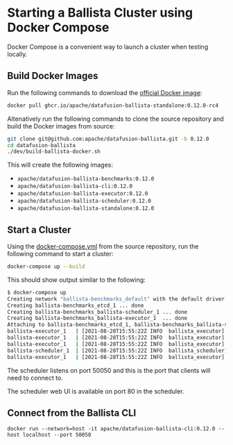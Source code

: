 <!---
  Licensed to the Apache Software Foundation (ASF) under one
  or more contributor license agreements.  See the NOTICE file
  distributed with this work for additional information
  regarding copyright ownership.  The ASF licenses this file
  to you under the Apache License, Version 2.0 (the
  "License"); you may not use this file except in compliance
  with the License.  You may obtain a copy of the License at

    http://www.apache.org/licenses/LICENSE-2.0

  Unless required by applicable law or agreed to in writing,
  software distributed under the License is distributed on an
  "AS IS" BASIS, WITHOUT WARRANTIES OR CONDITIONS OF ANY
  KIND, either express or implied.  See the License for the
  specific language governing permissions and limitations
  under the License.
-->

# Starting a Ballista Cluster using Docker Compose

Docker Compose is a convenient way to launch a cluster when testing locally.

## Build Docker Images

Run the following commands to download the [official Docker image](https://github.com/apache/datafusion-ballista/pkgs/container/datafusion-ballista-standalone):

```bash
docker pull ghcr.io/apache/datafusion-ballista-standalone:0.12.0-rc4
```

Altenatively run the following commands to clone the source repository and build the Docker images from source:

```bash
git clone git@github.com:apache/datafusion-ballista.git -b 0.12.0
cd datafusion-ballista
./dev/build-ballista-docker.sh
```

This will create the following images:

- `apache/datafusion-ballista-benchmarks:0.12.0`
- `apache/datafusion-ballista-cli:0.12.0`
- `apache/datafusion-ballista-executor:0.12.0`
- `apache/datafusion-ballista-scheduler:0.12.0`
- `apache/datafusion-ballista-standalone:0.12.0`

## Start a Cluster

Using the [docker-compose.yml](https://github.com/apache/datafusion-ballista/blob/main/docker-compose.yml) from the
source repository, run the following command to start a cluster:

```bash
docker-compose up --build
```

This should show output similar to the following:

```bash
$ docker-compose up
Creating network "ballista-benchmarks_default" with the default driver
Creating ballista-benchmarks_etcd_1 ... done
Creating ballista-benchmarks_ballista-scheduler_1 ... done
Creating ballista-benchmarks_ballista-executor_1  ... done
Attaching to ballista-benchmarks_etcd_1, ballista-benchmarks_ballista-scheduler_1, ballista-benchmarks_ballista-executor_1
ballista-executor_1   | [2021-08-28T15:55:22Z INFO  ballista_executor] Running with config:
ballista-executor_1   | [2021-08-28T15:55:22Z INFO  ballista_executor] work_dir: /tmp/.tmpLVx39c
ballista-executor_1   | [2021-08-28T15:55:22Z INFO  ballista_executor] concurrent_tasks: 4
ballista-scheduler_1  | [2021-08-28T15:55:22Z INFO  ballista_scheduler] Ballista v0.12.0 Scheduler listening on 0.0.0.0:50050
ballista-executor_1   | [2021-08-28T15:55:22Z INFO  ballista_executor] Ballista v0.12.0 Rust Executor listening on 0.0.0.0:50051
```

The scheduler listens on port 50050 and this is the port that clients will need to connect to.

The scheduler web UI is available on port 80 in the scheduler.

## Connect from the Ballista CLI

```shell
docker run --network=host -it apache/datafusion-ballista-cli:0.12.0 --host localhost --port 50050
```
